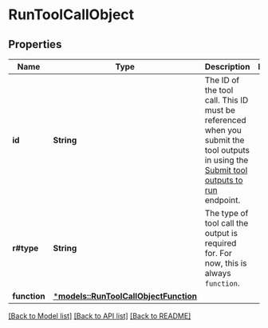 # RunToolCallObject

## Properties
Name | Type | Description | Notes
------------ | ------------- | ------------- | -------------
**id** | **String** | The ID of the tool call. This ID must be referenced when you submit the tool outputs in using the [Submit tool outputs to run](/docs/api-reference/runs/submitToolOutputs) endpoint. | 
**r#type** | **String** | The type of tool call the output is required for. For now, this is always `function`. | 
**function** | [***models::RunToolCallObjectFunction**](RunToolCallObject_function.md) |  | 

[[Back to Model list]](../README.md#documentation-for-models) [[Back to API list]](../README.md#documentation-for-api-endpoints) [[Back to README]](../README.md)


